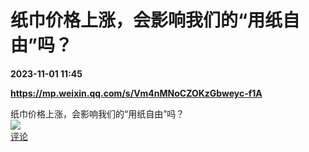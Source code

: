 # 纸巾价格上涨，会影响我们的“用纸自由”吗？

**2023-11-01 11:45**

**https://mp.weixin.qq.com/s/Vm4nMNoCZOKzGbweyc-f1A**

纸巾价格上涨，会影响我们的“用纸自由”吗？  
![](https://img3.chouti.com/CHOUTI_231101_E75F554EB84046F8AA20153717CD76E0.png)  
[评论](https://m.chouti.com/link/40474500)